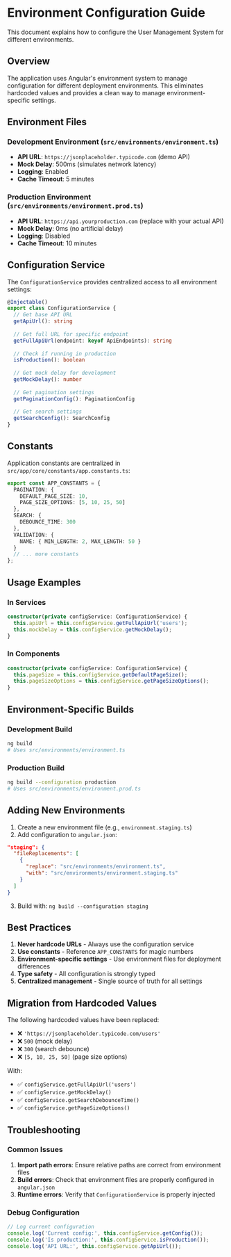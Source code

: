 # Environment Configuration Guide

This document explains how to configure the User Management System for different environments.

## Overview

The application uses Angular's environment system to manage configuration for different deployment environments. This eliminates hardcoded values and provides a clean way to manage environment-specific settings.

## Environment Files

### Development Environment (`src/environments/environment.ts`)
- **API URL**: `https://jsonplaceholder.typicode.com` (demo API)
- **Mock Delay**: 500ms (simulates network latency)
- **Logging**: Enabled
- **Cache Timeout**: 5 minutes

### Production Environment (`src/environments/environment.prod.ts`)
- **API URL**: `https://api.yourproduction.com` (replace with your actual API)
- **Mock Delay**: 0ms (no artificial delay)
- **Logging**: Disabled
- **Cache Timeout**: 10 minutes

## Configuration Service

The `ConfigurationService` provides centralized access to all environment settings:

```typescript
@Injectable()
export class ConfigurationService {
  // Get base API URL
  getApiUrl(): string
  
  // Get full URL for specific endpoint
  getFullApiUrl(endpoint: keyof ApiEndpoints): string
  
  // Check if running in production
  isProduction(): boolean
  
  // Get mock delay for development
  getMockDelay(): number
  
  // Get pagination settings
  getPaginationConfig(): PaginationConfig
  
  // Get search settings
  getSearchConfig(): SearchConfig
}
```

## Constants

Application constants are centralized in `src/app/core/constants/app.constants.ts`:

```typescript
export const APP_CONSTANTS = {
  PAGINATION: {
    DEFAULT_PAGE_SIZE: 10,
    PAGE_SIZE_OPTIONS: [5, 10, 25, 50]
  },
  SEARCH: {
    DEBOUNCE_TIME: 300
  },
  VALIDATION: {
    NAME: { MIN_LENGTH: 2, MAX_LENGTH: 50 }
  }
  // ... more constants
};
```

## Usage Examples

### In Services
```typescript
constructor(private configService: ConfigurationService) {
  this.apiUrl = this.configService.getFullApiUrl('users');
  this.mockDelay = this.configService.getMockDelay();
}
```

### In Components
```typescript
constructor(private configService: ConfigurationService) {
  this.pageSize = this.configService.getDefaultPageSize();
  this.pageSizeOptions = this.configService.getPageSizeOptions();
}
```

## Environment-Specific Builds

### Development Build
```bash
ng build
# Uses src/environments/environment.ts
```

### Production Build
```bash
ng build --configuration production
# Uses src/environments/environment.prod.ts
```

## Adding New Environments

1. Create a new environment file (e.g., `environment.staging.ts`)
2. Add configuration to `angular.json`:
```json
"staging": {
  "fileReplacements": [
    {
      "replace": "src/environments/environment.ts",
      "with": "src/environments/environment.staging.ts"
    }
  ]
}
```

3. Build with: `ng build --configuration staging`

## Best Practices

1. **Never hardcode URLs** - Always use the configuration service
2. **Use constants** - Reference `APP_CONSTANTS` for magic numbers
3. **Environment-specific settings** - Use environment files for deployment differences
4. **Type safety** - All configuration is strongly typed
5. **Centralized management** - Single source of truth for all settings

## Migration from Hardcoded Values

The following hardcoded values have been replaced:

- ❌ `'https://jsonplaceholder.typicode.com/users'`
- ❌ `500` (mock delay)
- ❌ `300` (search debounce)
- ❌ `[5, 10, 25, 50]` (page size options)

With:

- ✅ `configService.getFullApiUrl('users')`
- ✅ `configService.getMockDelay()`
- ✅ `configService.getSearchDebounceTime()`
- ✅ `configService.getPageSizeOptions()`

## Troubleshooting

### Common Issues

1. **Import path errors**: Ensure relative paths are correct from environment files
2. **Build errors**: Check that environment files are properly configured in `angular.json`
3. **Runtime errors**: Verify that `ConfigurationService` is properly injected

### Debug Configuration

```typescript
// Log current configuration
console.log('Current config:', this.configService.getConfig());
console.log('Is production:', this.configService.isProduction());
console.log('API URL:', this.configService.getApiUrl());
```
